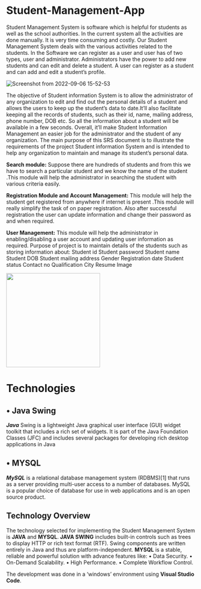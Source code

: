 # Student-Management-App

Student Management System is software which is helpful for students as well as the school authorities. In the current system all the activities are done manually. It is very time consuming and costly. Our Student Management System deals with the various activities related to the students.
In the Software we can register as a user and user has of two types, user and administrator. Administrators have the power to add new students and can edit and delete a student. A user can register as a student and can add and edit a student’s profile. 

![Screenshot from 2022-09-06 15-52-53](https://user-images.githubusercontent.com/73944333/188637506-6794e104-fea4-4ba4-853c-2cb3b7d667f7.png)

The objective of Student information System is to allow the administrator of any organization to edit and find out the personal details of a student and allows the users to keep up the student’s data to date.It’ll also facilitate keeping all the records of students, such as their id, name, mailing address, phone number, DOB etc. So all the information about a student will be available in a few seconds. Overall, it’ll make Student Information Management an easier job for the administrator and the student of any organization. The main purpose of this SRS document is to illustrate the requirements of the project Student information System and is intended to help any organization to maintain and manage its student’s personal data.

**Search module:** Suppose there are hundreds of students and from this we have to search a particular student and we know the name of the student .This module will help the administrator in searching the student with various criteria easily. 

**Registration Module and Account Management:** This module will help the student get registered from anywhere if internet is present .This module will really simplify the task of on paper registration. Also after successful registration the user can update information and change their password as and when required. 

**User Management:** This module will help the administrator in enabling/disabling a user account and updating user information as required. Purpose of project is to maintain details of the students such as storing information about:  Student id  Student password  Student name  Student DOB  Student mailing address  Gender  Registration date  Student status  Contact no  Qualification  City  Resume  Image

<img src="https://user-images.githubusercontent.com/73944333/188637506-6794e104-fea4-4ba4-853c-2cb3b7d667f7.png" width=250 height=250>


# Technologies 

## • Java Swing 
***Java*** Swing is a lightweight Java graphical user interface (GUI) widget toolkit that includes a rich set of widgets. It is part of the Java Foundation Classes (JFC) and includes several packages for developing rich desktop applications in Java

## • MYSQL 
***MySQL*** is a relational database management system (RDBMS)[1] that runs as a server providing multi-user access to a number of databases. MySQL is a popular choice of database for use in web applications and is an open source product. 


## Technology Overview
The technology selected for implementing the Student Management System is **JAVA** and **MYSQL**. 
**JAVA SWING** includes built-in controls such as trees to display HTTP or rich text format (RTF). Swing components are written entirely in Java and thus are platform-independent.
**MYSQL** is a stable, reliable and powerful solution with advance features like:
• Data Security.
• On-Demand Scalability.
• High Performance.
• Complete Workflow Control.


The development was done in a ‘windows’ environment using **Visual Studio Code**. 
